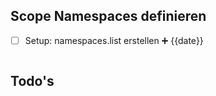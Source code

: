 ## Scope Namespaces definieren

- [ ] Setup: namespaces.list erstellen ➕ {{date}}

```

```

## Todo's

```task
```